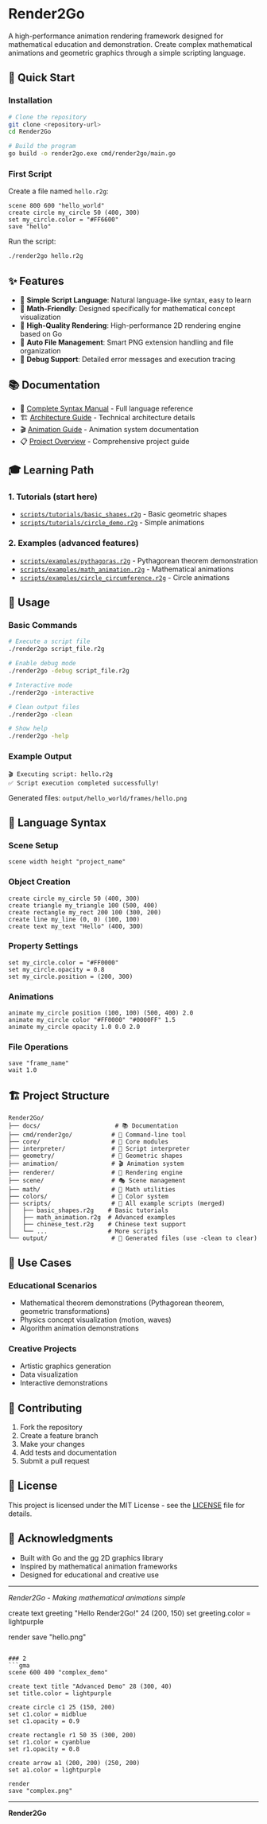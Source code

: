 # Render2Go

A high-performance animation rendering framework designed for mathematical education and demonstration. Create complex mathematical animations and geometric graphics through a simple scripting language.

## 🚀 Quick Start

### Installation
```bash
# Clone the repository
git clone <repository-url>
cd Render2Go

# Build the program
go build -o render2go.exe cmd/render2go/main.go
```

### First Script
Create a file named `hello.r2g`:
```r2g
scene 800 600 "hello_world"
create circle my_circle 50 (400, 300)
set my_circle.color = "#FF6600"
save "hello"
```

Run the script:
```bash
./render2go hello.r2g
```

## ✨ Features

- 🎯 **Simple Script Language**: Natural language-like syntax, easy to learn
- 🧮 **Math-Friendly**: Designed specifically for mathematical concept visualization
- 🎨 **High-Quality Rendering**: High-performance 2D rendering engine based on Go
- 📁 **Auto File Management**: Smart PNG extension handling and file organization
- 🐛 **Debug Support**: Detailed error messages and execution tracing

## 📚 Documentation

- 📖 [Complete Syntax Manual](docs/SYNTAX_MANUAL.md) - Full language reference
- 🏗️ [Architecture Guide](docs/ARCHITECTURE.md) - Technical architecture details
- 🎬 [Animation Guide](docs/ANIMATION_GUIDE.md) - Animation system documentation
- 📋 [Project Overview](docs/README.md) - Comprehensive project guide

## 🎓 Learning Path

### 1. Tutorials (start here)
- [`scripts/tutorials/basic_shapes.r2g`](scripts/tutorials/basic_shapes.r2g) - Basic geometric shapes
- [`scripts/tutorials/circle_demo.r2g`](scripts/tutorials/circle_demo.r2g) - Simple animations

### 2. Examples (advanced features)
- [`scripts/examples/pythagoras.r2g`](scripts/examples/pythagoras.r2g) - Pythagorean theorem demonstration
- [`scripts/examples/math_animation.r2g`](scripts/examples/math_animation.r2g) - Mathematical animations
- [`scripts/examples/circle_circumference.r2g`](scripts/examples/circle_circumference.r2g) - Circle animations

## 🔧 Usage

### Basic Commands
```bash
# Execute a script file
./render2go script_file.r2g

# Enable debug mode
./render2go -debug script_file.r2g

# Interactive mode
./render2go -interactive

# Clean output files
./render2go -clean

# Show help
./render2go -help
```

### Example Output
```
🎬 Executing script: hello.r2g
✅ Script execution completed successfully!
```

Generated files: `output/hello_world/frames/hello.png`

## 📝 Language Syntax

### Scene Setup
```r2g
scene width height "project_name"
```

### Object Creation
```r2g
create circle my_circle 50 (400, 300)
create triangle my_triangle 100 (500, 400)
create rectangle my_rect 200 100 (300, 200)
create line my_line (0, 0) (100, 100)
create text my_text "Hello" (400, 300)
```

### Property Settings
```r2g
set my_circle.color = "#FF0000"
set my_circle.opacity = 0.8
set my_circle.position = (200, 300)
```

### Animations
```r2g
animate my_circle position (100, 100) (500, 400) 2.0
animate my_circle color "#FF0000" "#0000FF" 1.5
animate my_circle opacity 1.0 0.0 2.0
```

### File Operations
```r2g
save "frame_name"
wait 1.0
```

## 🏗️ Project Structure

```
Render2Go/
├── docs/                     # 📚 Documentation
├── cmd/render2go/           # 🚀 Command-line tool
├── core/                    # 🔧 Core modules
├── interpreter/             # 🧠 Script interpreter
├── geometry/                # 📐 Geometric shapes
├── animation/               # 🎬 Animation system
├── renderer/                # 🎨 Rendering engine
├── scene/                   # 🎭 Scene management
├── math/                    # 🧮 Math utilities
├── colors/                  # 🌈 Color system
├── scripts/                 # 📝 All example scripts (merged)
│   ├── basic_shapes.r2g    # Basic tutorials
│   ├── math_animation.r2g  # Advanced examples
│   ├── chinese_test.r2g    # Chinese text support
│   └── ...                 # More scripts
└── output/                  # 📁 Generated files (use -clean to clear)
```

## 🎯 Use Cases

### Educational Scenarios
- Mathematical theorem demonstrations (Pythagorean theorem, geometric transformations)
- Physics concept visualization (motion, waves)
- Algorithm animation demonstrations

### Creative Projects
- Artistic graphics generation
- Data visualization
- Interactive demonstrations

## 🤝 Contributing

1. Fork the repository
2. Create a feature branch
3. Make your changes
4. Add tests and documentation
5. Submit a pull request

## 📄 License

This project is licensed under the MIT License - see the [LICENSE](LICENSE) file for details.

## 🌟 Acknowledgments

- Built with Go and the [gg](https://github.com/fogleman/gg) 2D graphics library
- Inspired by mathematical animation frameworks
- Designed for educational and creative use

---

*Render2Go - Making mathematical animations simple*

create text greeting "Hello Render2Go!" 24 (200, 150)
set greeting.color = lightpurple

render
save "hello.png"
```

### 2
```gma
scene 600 400 "complex_demo"

create text title "Advanced Demo" 28 (300, 40)
set title.color = lightpurple

create circle c1 25 (150, 200)
set c1.color = midblue
set c1.opacity = 0.9

create rectangle r1 50 35 (300, 200)
set r1.color = cyanblue
set r1.opacity = 0.8

create arrow a1 (200, 200) (250, 200)
set a1.color = lightpurple

render
save "complex.png"
```

---

**Render2Go**